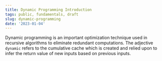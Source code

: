 ```yaml
---
title: Dynamic Programming Introduction
tags: public, fundamentals, draft
slug: dynamic-programming
date: '2023-01-04'
---
```


Dynamic programming is an important optimization technique used in recursive algorithms to eliminate redundant
computations. The adjective `dynamic` refers to the cumulative cache which is created and relied upon to 
infer the return value of new inputs based on previous inputs. 
